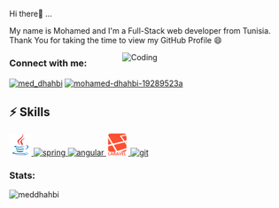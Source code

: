 

 Hi there👋 ...
 
 My name is Mohamed and I'm a Full-Stack web developer from Tunisia. Thank You for taking the time to view my GitHub Profile 😄




 
<img align="right" alt="Coding" width="300" src="https://i.pinimg.com/originals/e8/f4/53/e8f453469a3ec97ecd354df465d73913.gif">





 
 
  <h3 align="left">Connect with me:</h3>
<p align="left">
<a href="https://instagram.com/med_dhahbi" target="blank"><img align="center" src="https://raw.githubusercontent.com/rahuldkjain/github-profile-readme-generator/master/src/images/icons/Social/instagram.svg" alt="med_dhahbi" height="25" width="25" /></a>
  <a href="https://linkedin.com/in/mohamed-dhahbi-19289523a" target="blank"><img align="center" src="https://raw.githubusercontent.com/rahuldkjain/github-profile-readme-generator/master/src/images/icons/Social/linked-in-alt.svg" alt="mohamed-dhahbi-19289523a" height="25" width="25" /></a>
</p>



## ⚡ Skills

  <a href="https://www.java.com" target="_blank" rel="noreferrer"> <img src="https://raw.githubusercontent.com/devicons/devicon/master/icons/java/java-original.svg" alt="java" width="40" height="40"/> <a href="https://spring.io/" target="_blank" rel="noreferrer"> <img src="https://www.vectorlogo.zone/logos/springio/springio-icon.svg" alt="spring" width="40" height="40"/> </a> </a><a href="https://angular.io" target="_blank" rel="noreferrer"> <img src="https://angular.io/assets/images/logos/angular/angular.svg" alt="angular" width="40" height="40"/> </a>   <a href="https://laravel.com/" target="_blank" rel="noreferrer"> <img src="https://raw.githubusercontent.com/devicons/devicon/master/icons/laravel/laravel-plain-wordmark.svg" alt="laravel" width="40" height="40"/> </a>  <a href="https://git-scm.com/" target="_blank" rel="noreferrer"> <img src="https://www.vectorlogo.zone/logos/git-scm/git-scm-icon.svg" alt="git" width="40" height="40"/> </a>   </p>


<h3 align="left">Stats:</h3>


<p><img align="left" src="https://github-readme-stats.vercel.app/api/top-langs?username=meddhahbi&show_icons=true&locale=en&layout=compact" alt="meddhahbi" /></p>
